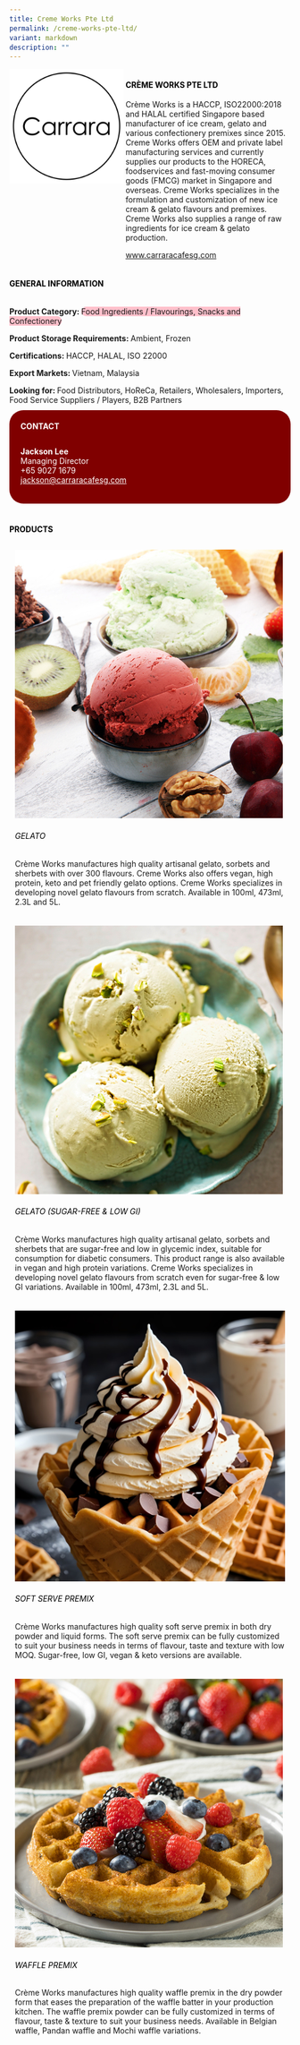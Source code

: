 ```yaml
---
title: Creme Works Pte Ltd
permalink: /creme-works-pte-ltd/
variant: markdown
description: ""
---
```

<div class="flex-paragraph">
	<div style="display: flex; flex-wrap: wrap;" class="flex-container">
		<div style="flex: 1 1 40%; display: block;" class="card sgds">
			<img src="/images/Creme%20Works/creme_works_logo.png">
		</div>
		<div style="flex: 1 1 58%; display: block; margin-left: 3px" class="card-sgds">
			<h4 style="text-transform: uppercase; color: black;"><b>Crème Works Pte Ltd</b></h4>
			<p>Crème Works is a HACCP, ISO22000:2018 and HALAL certified Singapore based manufacturer of ice cream, gelato and various confectionery premixes since 2015. Creme Works offers OEM and private label manufacturing services and currently supplies our products to the HORECA, foodservices and fast-moving consumer goods (FMCG) market in Singapore and overseas. Creme Works specializes in the formulation and customization of new ice cream &amp; gelato flavours and premixes. Creme Works also supplies a range of raw ingredients for ice cream &amp; gelato production.</p>
			<p><a target="_blank" href="https://www.carraracafesg.com">www.carraracafesg.com</a></p>
		</div>
	</div>
</div>

<h4 style="text-transform: uppercase; color: black;">
	<b>General Information</b>
</h4>
<div style="display: flex; flex-wrap: wrap;" class="flex-container">
	<div style="flex: 1 1 65%; display: block; align-self: stretch" class="card sgds">
		<div class="flex-paragraph">
			<p>
				<b>Product Category: </b>
				<span style="background-color: pink; border-radius: 10px;">Food Ingredients / Flavourings, Snacks and Confectionery</span>
			</p>
			<p>
				<b>Product Storage Requirements: </b>Ambient, Frozen
			</p>
			<p>
				<b>Certifications: </b>HACCP, HALAL, ISO 22000
			</p>
			<p>
				<b>Export Markets: </b>Vietnam, Malaysia
			</p>
			<p style="margin-bottom: 10px;">
				<b>Looking for: </b>Food Distributors, HoReCa, Retailers, Wholesalers, Importers, Food Service Suppliers / Players, B2B Partners
			</p>
		</div>
	</div>
	<div style="flex: 1 1 35%; padding: 10px; display: block; background-color: maroon; border-radius: 25px; align-self: center;" class="card sgds">
		<h4 style="color: white; margin-top: 10px; margin-left: 10px;">CONTACT</h4>
		<div class="flex-paragraph">
			<p style="padding: 10px; color: white;">
				<b>Jackson Lee</b>
				<br>Managing Director<br>+65 9027 1679<br>
				<a style="color: white;" href="mailto:jackson@carraracafesg.com">jackson@carraracafesg.com</a>
			</p>
		</div>
	</div>
</div>
<br>
<h4 style="text-transform: uppercase; color: black;">
	<b>Products</b>
</h4>
<div style="display: flex; flex-wrap: wrap;">
	<div style="flex: 1 1 47%; margin: 10px; display: block;" class="card sgds">
		<div style="display: block;" class="flex-image">
			<img src="/images/Creme%20Works/creme_works_product_01.jpg">
		</div>
		<div class="flex-paragraph">
			<h6 style="text-transform: uppercase; color: black;">Gelato</h6>
			<p>Crème Works manufactures high quality artisanal gelato, sorbets and sherbets with over 300 flavours. Creme Works also offers vegan, high protein, keto and pet friendly gelato options. Creme Works specializes in developing novel gelato flavours from scratch. Available in 100ml, 473ml, 2.3L and 5L.</p>
		</div>
	</div>
	<div style="flex: 1 1 47%; margin: 10px; display: block;" class="card sgds">
		<div style="display: block;" class="flex-image">
			<img src="/images/Creme%20Works/creme_works_product_02.jpg">
		</div>
		<div class="flex-paragraph">
			<h6 style="text-transform: uppercase; color: black;">Gelato (Sugar-Free &amp; Low GI)</h6>
			<p>Crème Works manufactures high quality artisanal gelato, sorbets and sherbets that are sugar-free and low in glycemic index, suitable for consumption for diabetic consumers. This product range is also available in vegan and high protein variations. Creme Works specializes in developing novel gelato flavours from scratch even for sugar-free &amp; low GI variations. Available in 100ml, 473ml, 2.3L and 5L.</p>
		</div>
	</div>
	<div style="flex: 1 1 47%; margin: 10px; display: block;" class="card sgds">
		<div style="display: block;" class="flex-image">
			<img src="/images/Creme%20Works/creme_works_product_03.jpg">
		</div>
		<div class="flex-paragraph">
			<h6 style="text-transform: uppercase; color: black;">Soft Serve Premix</h6>
			<p>Crème Works manufactures high quality soft serve premix in both dry powder and liquid forms. The soft serve premix can be fully customized to suit your business needs in terms of flavour, taste and texture with low MOQ. Sugar-free, low GI, vegan &amp; keto versions are available.</p>
		</div>
	</div>
	<div style="flex: 1 1 47%; margin: 10px; display: block;" class="card sgds">
		<div style="display: block;" class="flex-image">
			<img src="/images/Creme%20Works/creme_works_product_04.jpg">
		</div>
		<div class="flex-paragraph">
			<h6 style="text-transform: uppercase; color: black;">Waffle Premix</h6>
			<p>Crème Works manufactures high quality waffle premix in the dry powder form that eases the preparation of the waffle batter in your production kitchen. The waffle premix powder can be fully customized in terms of flavour, taste &amp; texture to suit your business needs. Available in Belgian waffle, Pandan waffle and Mochi waffle variations.</p>
		</div>
	</div>
</div>